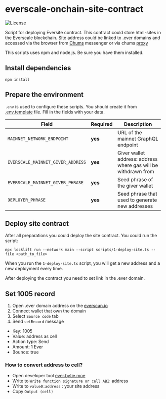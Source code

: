# everscale-onchain-site-contract
[![License](https://img.shields.io/badge/License-Apache_2.0-yellowgreen.svg)](https://opensource.org/licenses/Apache-2.0)

Script for deploying Eversite contract.
This contract could store html-sites in the Everscale blockchain.
Site address could be linked to .ever domains 
and accessed via the browser from [Chums](https://chums.chat/) messenger or via chums [proxy](https://github.com/Chums-Team/chums-proxy)

This scripts uses npm and node.js. Be sure you have them installed.

## Install dependencies

```shell
npm install
```

## Prepare the environment

`.env` is used to configure these scripts.
You should create it from [.env.template](.env.template) file.
Fill in the fields with your data.

| Field                                | Required | Description                                                    |
|-----------------------------------|----------|----------------------------------------------------------------|
| `MAINNET_NETWORK_ENDPOINT`        | **yes**  | URL of the mainnet GraphQL endpoint                            |
| `EVERSCALE_MAINNET_GIVER_ADDRESS` | **yes**  | Giver wallet address: address where gas will be withdrawn from |
| `EVERSCALE_MAINNET_GIVER_PHRASE`  | **yes**  | Seed phrase of the giver wallet                                |
| `DEPLOYER_PHRASE`                 | **yes**  | Seed phrase that used to generate new addresses                | 


## Deploy site contract

After all preparations you could deploy the site contract.
You could run the script:

```shell
npx locklift run --network main --script scripts/1-deploy-site.ts --file <path_to_file>
```
When you run the `1-deploy-site.ts` script, you will get a new address and a new deployment every time.

After deploying the contract you need to set link in the .ever domain.

## Set 1005 record

1. Open .ever domain address on the [everscan.io](https://everscan.io) 
1. Connect wallet that own the domain
1. Select `Source code` tab 
1. Send  `setRecord` message
- Key: 1005
- Value: address as cell
- Action type: Send
- Amount: 1 Ever
- Bounce: true   

### How to convert address to cell?
- Open developer tool [ever.bytie.moe](https://ever.bytie.moe/serializer)
- Write to `Write function signature or cell ABI`: address
- Write to `value0:address` : your site address
- Copy `Output (cell)`